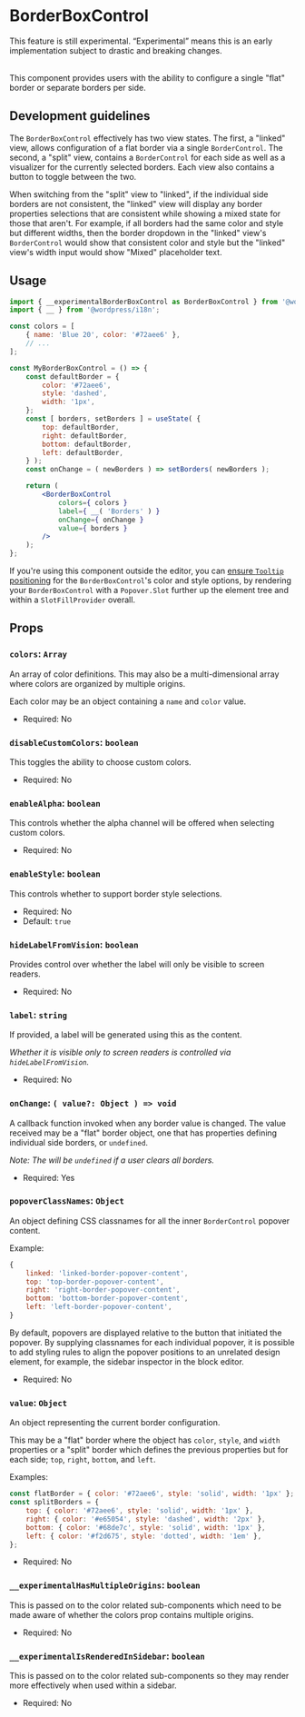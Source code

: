# BorderBoxControl

<div class="callout callout-alert">
This feature is still experimental. “Experimental” means this is an early implementation subject to drastic and breaking changes.
</div>
<br />

This component provides users with the ability to configure a single "flat"
border or separate borders per side.

## Development guidelines

The `BorderBoxControl` effectively has two view states. The first, a "linked"
view, allows configuration of a flat border via a single `BorderControl`.
The second, a "split" view, contains a `BorderControl` for each side
as well as a visualizer for the currently selected borders. Each view also
contains a button to toggle between the two.

When switching from the "split" view to "linked", if the individual side
borders are not consistent, the "linked" view will display any border properties
selections that are consistent while showing a mixed state for those that
aren't. For example, if all borders had the same color and style but different
widths, then the border dropdown in the "linked" view's `BorderControl` would
show that consistent color and style but the "linked" view's width input would
show "Mixed" placeholder text.

## Usage

```jsx
import { __experimentalBorderBoxControl as BorderBoxControl } from '@wordpress/components';
import { __ } from '@wordpress/i18n';

const colors = [
	{ name: 'Blue 20', color: '#72aee6' },
	// ...
];

const MyBorderBoxControl = () => {
	const defaultBorder = {
		color: '#72aee6',
		style: 'dashed',
		width: '1px',
	};
	const [ borders, setBorders ] = useState( {
		top: defaultBorder,
		right: defaultBorder,
		bottom: defaultBorder,
		left: defaultBorder,
	} );
	const onChange = ( newBorders ) => setBorders( newBorders );

	return (
		<BorderBoxControl
			colors={ colors }
			label={ __( 'Borders' ) }
			onChange={ onChange }
			value={ borders }
		/>
	);
};
```

If you're using this component outside the editor, you can
[ensure `Tooltip` positioning](/packages/components/README.md#popovers-and-tooltips)
for the `BorderBoxControl`'s color and style options, by rendering your
`BorderBoxControl` with a `Popover.Slot` further up the element tree and within
a `SlotFillProvider` overall.

## Props

### `colors`: `Array`

An array of color definitions. This may also be a multi-dimensional array where
colors are organized by multiple origins.

Each color may be an object containing a `name` and `color` value.

- Required: No

### `disableCustomColors`: `boolean`

This toggles the ability to choose custom colors.

- Required: No

### `enableAlpha`: `boolean`

This controls whether the alpha channel will be offered when selecting
custom colors.

- Required: No

### `enableStyle`: `boolean`

This controls whether to support border style selections.

- Required: No
- Default: `true`

### `hideLabelFromVision`: `boolean`

Provides control over whether the label will only be visible to screen readers.

- Required: No

### `label`: `string`

If provided, a label will be generated using this as the content.

_Whether it is visible only to screen readers is controlled via
`hideLabelFromVision`._

- Required: No

### `onChange`: `( value?: Object ) => void`

A callback function invoked when any border value is changed. The value received
may be a "flat" border object, one that has properties defining individual side
borders, or `undefined`.

_Note: The will be `undefined` if a user clears all borders._

- Required: Yes

### `popoverClassNames`: `Object`

An object defining CSS classnames for all the inner `BorderControl` popover
content.

Example:
```js
{
	linked: 'linked-border-popover-content',
	top: 'top-border-popover-content',
	right: 'right-border-popover-content',
	bottom: 'bottom-border-popover-content',
	left: 'left-border-popover-content',
}
```

By default, popovers are displayed relative to the button that initiated the popover. By supplying classnames for each individual popover, it is possible to add styling rules to align the popover positions to an unrelated design element, for example, the sidebar inspector in the block editor.

- Required: No

### `value`: `Object`

An object representing the current border configuration.

This may be a "flat" border where the object has `color`, `style`, and `width`
properties or a "split" border which defines the previous properties but for
each side; `top`, `right`, `bottom`, and `left`.

Examples:
```js
const flatBorder = { color: '#72aee6', style: 'solid', width: '1px' };
const splitBorders = {
	top: { color: '#72aee6', style: 'solid', width: '1px' },
	right: { color: '#e65054', style: 'dashed', width: '2px' },
	bottom: { color: '#68de7c', style: 'solid', width: '1px' },
	left: { color: '#f2d675', style: 'dotted', width: '1em' },
};
```

- Required: No

### `__experimentalHasMultipleOrigins`: `boolean`

This is passed on to the color related sub-components which need to be made
aware of whether the colors prop contains multiple origins.

- Required: No

### `__experimentalIsRenderedInSidebar`: `boolean`

This is passed on to the color related sub-components so they may render more
effectively when used within a sidebar.

- Required: No
